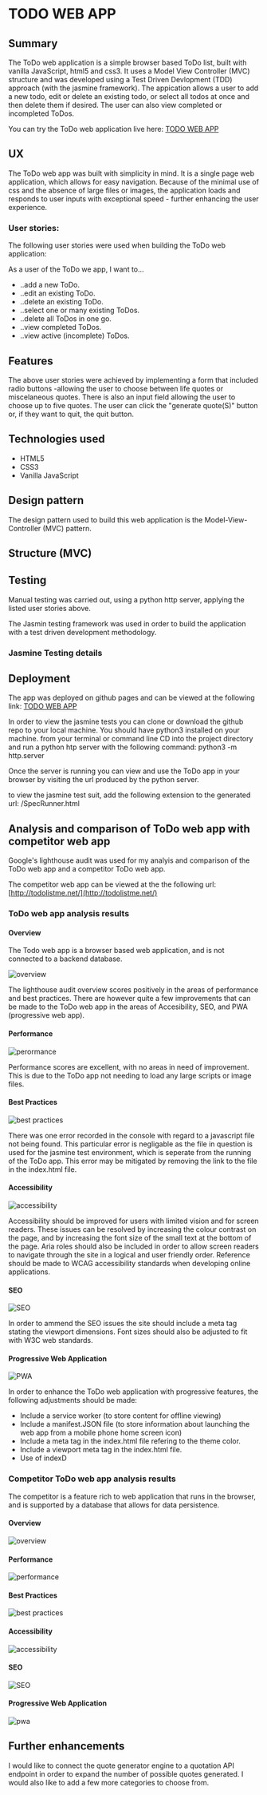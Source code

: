 # TODO WEB APP
## Summary

The ToDo web application is a simple browser based ToDo list, built with vanilla JavaScript, html5 and css3. It uses a Model View Controller (MVC) structure and was developed using a Test Driven Devlopment (TDD) approach (with the jasmine framework). The appication allows a user to add a new todo, edit or delete an existing todo, or select all todos at once and then delete them if desired. The user can also view completed or incompleted ToDos.

You can try the ToDo web application live here: [TODO WEB APP](https://the-masta-blasta.github.io/todo_list_app/)


## UX
The ToDo web app was built with simplicity in mind. It is a single page web application, which allows for easy navigation. Because of the minimal use of css and the absence of large files or images, the application loads and responds to user inputs with exceptional speed - further enhancing the user experience.

### User stories: 
The following user stories were used when building the ToDo web application:

As a user of the ToDo we app, I want to... 
* ..add a new ToDo. 
* ..edit an existing ToDo.
* ..delete an existing ToDo.
* ..select one or many existing ToDos.
* ..delete all ToDos in one go.
* ..view completed ToDos.
* ..view active (incomplete) ToDos.


## Features
The above user stories were achieved by implementing a form that included radio buttons -allowing the user to choose between life quotes or miscelaneous quotes. There is also an input field allowing the user to choose up to five quotes. The user can click the "generate quote(S)" button or, if they want to quit, the quit button.


## Technologies used
* HTML5
* CSS3
* Vanilla JavaScript

## Design pattern

The design pattern used to build this web application is the Model-View-Controller (MVC) pattern.

## Structure (MVC)


## Testing
Manual testing was carried out, using a python http server, applying the listed user stories above. 

The Jasmin testing framework was used in order to build the application with a test driven development methodology.

### Jasmine Testing details


## Deployment
The app was deployed on github pages and can be viewed at the following link: [TODO WEB APP](https://the-masta-blasta.github.io/todo_list_app/)

In order to view the jasmine tests you can clone or download the github repo to your local machine. You should have python3 installed on your machine. from your terminal or command line CD into the project directory and run a python htp server with the following command: python3 -m http.server 

Once the server is running you can view and use the ToDo app in your browser by visiting the url produced by the python server.

to view the jasmine test suit, add the following extension to the generated url: /SpecRunner.html

## Analysis and comparison of ToDo web app with competitor web app
Google's lighthouse audit was used for my analyis and comparison of the ToDo web app and a competitor ToDo web app. 

The competitor web app can be viewed at the the following url: [http://todolistme.net/](http://todolistme.net/)

### ToDo web app analysis results

#### Overview

The Todo web app is a browser based web application, and is not connected to a backend database.

![overview](https://github.com/The-masta-blasta/todo_list_app/blob/master/todo-images/ToDoOverview.png)

The lighthouse audit overview scores positively in the areas of performance and best practices. There are however quite a few improvements that can be made to the ToDo web app in the areas of Accesibility, SEO, and PWA (progressive web app).

#### Performance
![perormance](https://github.com/The-masta-blasta/todo_list_app/blob/master/todo-images/ToDoperformance.png)

Performance scores are excellent, with no areas in need of improvement. This is due to the ToDo app not needing to load any large scripts or image files.

#### Best Practices
![best practices](https://github.com/The-masta-blasta/todo_list_app/blob/master/todo-images/ToDoBestPractices.png)

There was one error recorded in the console with regard to a javascript file not being found. This particular error is negligable as the file in question is used for the jasmine test environment, which is seperate from the running of the ToDo app. This error may be mitigated by removing the link to the file in the index.html file.

#### Accessibility
![accessibility](https://github.com/The-masta-blasta/todo_list_app/blob/master/todo-images/ToDoAccessibility.png)

Accessibility should be improved for users with limited vision and for screen readers. These issues can be resolved by increasing the colour contrast on the page, and by increasing the font size of the small text at the bottom of the page. Aria roles should also be included in order to allow screen readers to navigate through the site in a logical and user friendly order. Reference should be made to WCAG accessibility standards when developing online applications.

#### SEO
![SEO](https://github.com/The-masta-blasta/todo_list_app/blob/master/todo-images/ToDoSEO.png)

In order to ammend the SEO issues the site should include a meta tag stating the viewport dimensions. Font sizes should also be adjusted to fit with W3C web standards. 

#### Progressive Web Application
![PWA](https://github.com/The-masta-blasta/todo_list_app/blob/master/todo-images/ToDoPWA.png)

In order to enhance the ToDo web application with progressive features, the following adjustments should be made:

* Include a service worker (to store content for offline viewing)
* Include a manifest.JSON file (to store information about launching the web app from a mobile phone home screen icon) 
* Include a meta tag in the index.html file refering to the theme color.
* Include a viewport meta tag in the index.html file.
* Use of indexD

### Competitor ToDo web app analysis results

The competitor is a feature rich to web application that runs in the browser, and is supported by a database that allows for data persistence.

#### Overview
![overview](https://github.com/The-masta-blasta/todo_list_app/blob/master/todo-images/competitorOverview.png)

#### Performance
![performance](https://github.com/The-masta-blasta/todo_list_app/blob/master/todo-images/competitorPerformance.png)

#### Best Practices
![best practices](https://github.com/The-masta-blasta/todo_list_app/blob/master/todo-images/competitorBestPractices.png)

#### Accessibility
![accessibility](https://github.com/The-masta-blasta/todo_list_app/blob/master/todo-images/competitorAccessibility.png)

#### SEO
![SEO](https://github.com/The-masta-blasta/todo_list_app/blob/master/todo-images/competitorSEO.png)

#### Progressive Web Application
![pwa](https://github.com/The-masta-blasta/todo_list_app/blob/master/todo-images/competitorPWA.png)

## Further enhancements
I would like to connect the quote generator engine to a quotation API endpoint in order to expand the number of possible quotes generated. I would also like to add a few more categories to choose from.